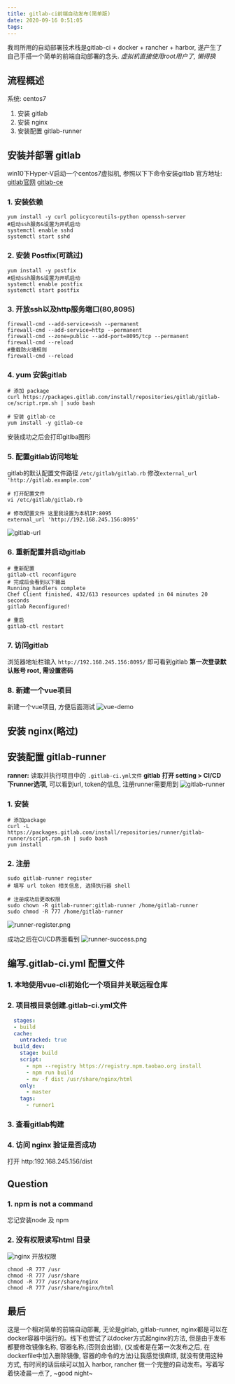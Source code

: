 ```yaml
---
title: gitlab-ci前端自动发布(简单版)
date: 2020-09-16 0:51:05
tags:
---
```

我司所用的自动部署技术栈是gitlab-ci + docker + rancher + harbor, 遂产生了自己手搭一个简单的前端自动部署的念头.
*虚拟机直接使用root用户了, 懒得换*

## 流程概述
  系统: centos7 
  1. 安装 gitlab
  2. 安装 nginx
  3. 安装配置 gitlab-runner

## 安装并部署 gitlab
  win10下Hyper-V启动一个centos7虚拟机, 参照以下下命令安装gitlab
  官方地址: [gitlab官网](https://about.gitlab.com/) [gitlab-ce](https://gitlab.com/gitlab-org/gitlab-ce)
  ### 1. 安装依赖
  ```shell
  yum install -y curl policycoreutils-python openssh-server
  #启动ssh服务&设置为开机启动
  systemctl enable sshd
  systemctl start sshd 
  ```
  ### 2. 安装 Postfix(可跳过)
  ```shell
  yum install -y postfix
  #启动ssh服务&设置为开机启动
  systemctl enable postfix
  systemctl start postfix 
  ```
  ### 3. 开放ssh以及http服务端口(80,8095)
  ```shell
  firewall-cmd --add-service=ssh --permanent
  firewall-cmd --add-service=http --permanent
  firewall-cmd --zone=public --add-port=8095/tcp --permanent
  firewall-cmd --reload
  #重载防火墙规则
  firewall-cmd --reload
  ```
  ### 4. yum 安装gitlab
  ```shell
  # 添加 package
  curl https://packages.gitlab.com/install/repositories/gitlab/gitlab-ce/script.rpm.sh | sudo bash

  # 安装 gitlab-ce
  yum install -y gitlab-ce
  ```
  安装成功之后会打印gitlba图形
  ### 5. 配置gitlab访问地址
  gitlab的默认配置文件路径 `/etc/gitlab/gitlab.rb`
  修改`external_url 'http://gitlab.example.com'`
  ```shell
  # 打开配置文件
  vi /etc/gitlab/gitlab.rb

  # 修改配置文件 这里我设置为本机IP:8095
  external_url 'http://192.168.245.156:8095'
  ```
  ![gitlab-url](/img/gitlab/gitlab-url.png)
  ### 6. 重新配置并启动gitlab
  ```shell
  # 重新配置
  gitlab-ctl reconfigure
  # 完成后会看到以下输出
  Running handlers complete
  Chef Client finished, 432/613 resources updated in 04 minutes 20 seconds
  gitlab Reconfigured!

  # 重启
  gitlab-ctl restart
  ```
  ### 7. 访问gitlab
  浏览器地址栏输入 `http://192.168.245.156:8095/` 即可看到gitlab
  **第一次登录默认账号 root, 需设置密码**
  ### 8. 新建一个vue项目
  新建一个vue项目, 方便后面测试
  ![vue-demo](/img/gitlab/vue-demo.png)

## 安装 nginx(略过)
## 安装配置 gitlab-runner
  **ranner:** 读取并执行项目中的 `.gitlab-ci.yml文件`
  **gitlab 打开 setting > CI/CD 下runner选项**, 可以看到url, token的信息, 注册runner需要用到
  ![gitlab-runner](/img/gitlab/gitlab-runner.png)
  ### 1. 安装
  ```shell
  # 添加package
  curl -L https://packages.gitlab.com/install/repositories/runner/gitlab-runner/script.rpm.sh | sudo bash
  yum install 
  ```
  ### 2. 注册
  ```shell
  sudo gitlab-runner register
  # 填写 url token 相关信息, 选择执行器 shell

  # 注册成功后更改权限
  sudo chown -R gitlab-runner:gitlab-runner /home/gitlab-runner
  sudo chmod -R 777 /home/gitlab-runner
  ```
  ![runner-register.png](/img/gitlab/runner-register.png)
  
  成功之后在CI/CD界面看到
  ![runner-success.png](/img/gitlab/runner-success.png)

## 编写.gitlab-ci.yml 配置文件
  ### 1. 本地使用vue-cli初始化一个项目并关联远程仓库
  ### 2. 项目根目录创建.gitlab-ci.yml文件
  ```yml
    stages:
    - build
    cache:
      untracked: true
    build_dev:
      stage: build
      script:
        - npm --registry https://registry.npm.taobao.org install
        - npm run build
        - mv -f dist /usr/share/nginx/html
      only:
        - master
      tags:
        - runner1
  ```
  ### 3. 查看gitlab构建

  ### 4. 访问 nginx 验证是否成功
  打开 http:192.168.245.156/dist

## Question
  ### 1. npm is not a command
  忘记安装node 及 npm
  ### 2. 没有权限读写html 目录
  ![nginx](/img/gitlab/Q2.png)
  开放权限
  ```shell
  chmod -R 777 /usr
  chmod -R 777 /usr/share
  chmod -R 777 /usr/share/nginx
  chmod -R 777 /usr/share/nginx/html
  ```
## 最后
  这是一个相对简单的前端自动部署, 无论是gitlab, gitlab-runner, nginx都是可以在docker容器中运行的。线下也尝试了以docker方式起nginx的方法, 但是由于发布都要修改镜像名称, 容器名称,(否则会出错), (又或者是在第一次发布之后, 在dockerfile中加入删除镜像, 容器的命令的方法)让我感觉很麻烦, 就没有使用这种方式, 有时间的话后续可以加入 harbor, rancher 做一个完整的自动发布。写着写着快凌晨一点了, ~good night~



